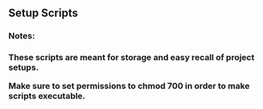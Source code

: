 <h2>Setup Scripts</h2>

<h3>Notes:<h3>

These scripts are meant for storage and easy recall of project setups. 

Make sure to set permissions to <b>chmod 700</b> in order to make scripts executable.
